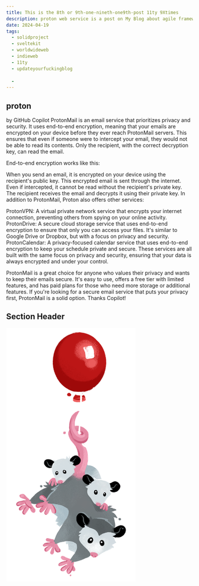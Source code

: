 ```yaml
---
title: This is the 8th or 9th-one-nineth-one9th-post 11ty 9Xtimes
description: proton web service is a post on My Blog about agile frameworks *NOT*.
date: 2024-04-19
tags:
  - solidproject
  - sveltekit 
  - worldwideweb
  - indieweb
  - 11ty
  - updateyourfuckingblog

  - 
---
```


## proton

by GitHub Copilot
ProtonMail is an email service that prioritizes privacy and security. It uses end-to-end encryption, meaning that your emails are encrypted on your device before they ever reach ProtonMail servers. This ensures that even if someone were to intercept your email, they would not be able to read its contents. Only the recipient, with the correct decryption key, can read the email.

End-to-end encryption works like this:

When you send an email, it is encrypted on your device using the recipient's public key.
This encrypted email is sent through the internet. Even if intercepted, it cannot be read without the recipient's private key.
The recipient receives the email and decrypts it using their private key.
In addition to ProtonMail, Proton also offers other services:

ProtonVPN: A virtual private network service that encrypts your internet connection, preventing others from spying on your online activity.
ProtonDrive: A secure cloud storage service that uses end-to-end encryption to ensure that only you can access your files. It's similar to Google Drive or Dropbox, but with a focus on privacy and security.
ProtonCalendar: A privacy-focused calendar service that uses end-to-end encryption to keep your schedule private and secure.
These services are all built with the same focus on privacy and security, ensuring that your data is always encrypted and under your control.

ProtonMail is a great choice for anyone who values their privacy and wants to keep their emails secure. It's easy to use, offers a free tier with limited features, and has paid plans for those who need more storage or additional features. If you're looking for a secure email service that puts your privacy first, ProtonMail is a solid option.
Thanks Copilot! 


## Section Header

![random](avatarRodent.png)
